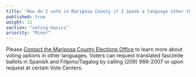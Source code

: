 ```yaml
---
title: "How do I vote in Mariposa County if I speak a language other than English?"
published: true
weight: 12
section: "voting-basics"
priority: "Minor"
---
```


Please [Contact the Mariposa County Elections Office](#menu-item-contact-county-election-office) to learn more about voting options in other languages. Voters can request translated fascimile ballots in Spanish and Filipino/Tagalog by calling (209) 966-2007 or upon request at certain Vote Centers. 